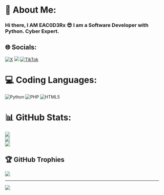 # 💫 About Me:
### Hi there, I AM EAC0D3Rx 😎 I am a Software Developer with Python. Cyber Expert.

## 🌐 Socials:
[![X](https://img.shields.io/badge/X-black.svg?logo=X&logoColor=white)](https://x.com/zekayasaygiduy) <a href="https://t.me/Qea404"><img src="https://img.shields.io/badge/Telegram-Contact%20Telegram%20Profile-blue.svg?logo=telegram"></a> [![TikTok](https://img.shields.io/badge/TikTok-%23000000.svg?logo=TikTok&logoColor=white)](https://tiktok.com/@iameac0d3rx)
</p><p align="left"> 

# 💻 Coding Languages:
![Python](https://img.shields.io/badge/python-3670A0?style=for-the-badge&logo=python&logoColor=ffdd54) ![PHP](https://img.shields.io/badge/php-%23777BB4.svg?style=for-the-badge&logo=php&logoColor=white) ![HTML5](https://img.shields.io/badge/html5-%23E34F26.svg?style=for-the-badge&logo=html5&logoColor=white)

# 📊 GitHub Stats:
![](https://github-readme-stats.vercel.app/api?username=iameac0d3rx&theme=radical&hide_border=false&include_all_commits=false&count_private=false)<br/>
![](https://github-readme-streak-stats.herokuapp.com/?user=iameac0d3rx&theme=radical&hide_border=false)<br/>
![](https://github-readme-stats.vercel.app/api/top-langs/?username=iameac0d3rx&theme=radical&hide_border=false&include_all_commits=false&count_private=false&layout=compact)

## 🏆 GitHub Trophies
![](https://github-profile-trophy.vercel.app/?username=iameac0d3rx&theme=matrix&no-frame=false&no-bg=true&margin-w=4)

---
[![](https://visitcount.itsvg.in/api?id=iameac0d3rx&icon=2&color=4)](https://visitcount.itsvg.in)

<!-- Proudly created with GPRM ( https://gprm.itsvg.in ) -->
